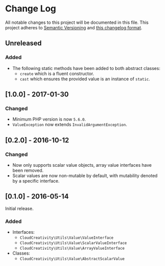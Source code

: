 # Change Log
All notable changes to this project will be documented in this file. This project adheres to
[Semantic Versioning](http://semver.org/) and [this changelog format](http://keepachangelog.com/).

## Unreleased

### Added
- The following static methods have been added to both abstract classes:
  - `create` which is a fluent constructor.
  - `cast` which ensures the provided value is an instance of `static`.

## [1.0.0] - 2017-01-30

### Changed
- Minimum PHP version is now `5.6.0`.
- `ValueException` now extends `InvalidArgumentException`.

## [0.2.0] - 2016-10-12

### Changed
- Now only supports scalar value objects, array value interfaces have been removed.
- Scalar values are now non-mutable by default, with mutability denoted by a specific interface.

## [0.1.0] - 2016-05-14
Initial release.

### Added
- Interfaces:
  - `CloudCreativity\Utils\Value\ValueInterface`
  - `CloudCreativity\Utils\Value\ScalarValueInterface`
  - `CloudCreativity\Utils\Value\ArrayValueInterface`
- Classes:
  - `CloudCreativity\Utils\Value\AbstractScalarValue`
